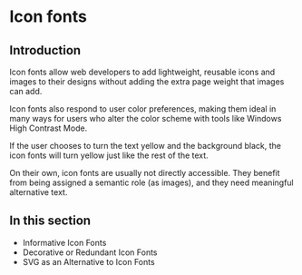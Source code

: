 # Icon fonts

## Introduction

Icon fonts allow web developers to add lightweight, reusable icons and images to their designs without adding the extra page weight that images can add. 

Icon fonts also respond to user color preferences, making them ideal in many ways for users who alter the color scheme with tools like Windows High Contrast Mode.

If the user chooses to turn the text yellow and the background black, the icon fonts will turn yellow just like the rest of the text.

On their own, icon fonts are usually not directly accessible. They benefit from being assigned a semantic role (as images), and they need meaningful alternative text.

## In this section

- Informative Icon Fonts
- Decorative or Redundant Icon Fonts
- SVG as an Alternative to Icon Fonts
